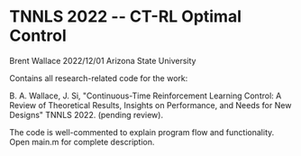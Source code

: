 # TNNLS 2022 -- CT-RL Optimal Control

Brent Wallace
2022/12/01
Arizona State University

Contains all research-related code for the work:
  
B. A. Wallace, J. Si, "Continuous-Time Reinforcement Learning Control: A Review of Theoretical Results, Insights on Performance, and Needs for New Designs" TNNLS 2022. (pending review).
  
The code is well-commented to explain program flow and functionality. Open main.m for complete description.
